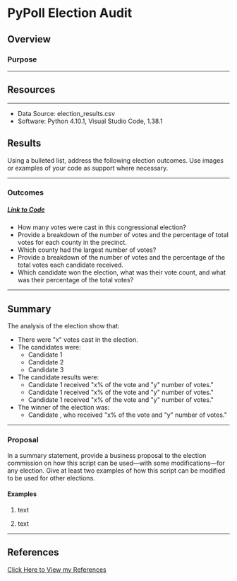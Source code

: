 # **PyPoll Election Audit**
## **Overview** 
### **Purpose**

---
## Resources

---

* Data Source: election_results.csv
* Software: Python 4.10.1, Visual Studio Code, 1.38.1

## **Results** 
Using a bulleted list, address the following election outcomes. Use images or examples of your code as support where necessary.

---
### **Outcomes**
##### [Link to Code]()
* How many votes were cast in this congressional election?
* Provide a breakdown of the number of votes and the percentage of total votes for each county in the precinct.
* Which county had the largest number of votes?
* Provide a breakdown of the number of votes and the percentage of the total votes each candidate received.
* Which candidate won the election, what was their vote count, and what was their percentage of the total votes?

---

## **Summary** 

The analysis of the election show that:

* There were "x" votes cast in the election.
* The candidates were:
    * Candidate 1
    * Candidate 2
    * Candidate 3
* The candidate results were:
    * Candidate 1 received "x% of the vote and "y" number of votes."
    * Candidate 1 received "x% of the vote and "y" number of votes."
    * Candidate 1 received "x% of the vote and "y" number of votes."
* The winner of the election was:
    * Candidate , who received "x% of the vote and "y" number of votes."
---
### **Proposal**
In a summary statement, provide a business proposal to the election commission on how this script can be used—with some modifications—for any election. Give at least two examples of how this script can be modified to be used for other elections.
#### **Examples**
1. text

2. text

---

## References
[Click Here to View my References]()